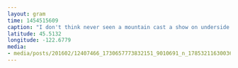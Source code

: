 ```yaml
---
layout: gram
time: 1454515609
caption: "I don't think never seen a mountain cast a show on underside of some clouds. What a world! #buckwild #nofilter"
latitude: 45.5132
longitude: -122.6779
media:
- media/posts/201602/12407466_1730657773832151_9010691_n_17853211630036189.jpg
---
```


